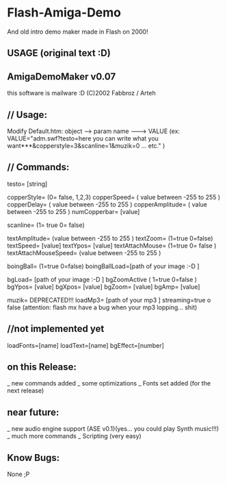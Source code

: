 # Flash-Amiga-Demo
And old intro demo maker made in Flash on 2000!


## USAGE (original text :D)

AmigaDemoMaker v0.07
------------------------------------
this software is mailware :D
(C)2002 Fabbroz / Arteh

// Usage:
------------------------------------
Modify Default.htm: object --> param name ---> VALUE
(ex: VALUE="adm.swf?testo=here you can write what you want***&copperstyle=3&scanline=1&muzik=0 ... etc." )


// Commands:
------------------------------------
testo= [string]

copperStyle= (0= false, 1,2,3)
copperSpeed= ( value between -255 to 255 )
copperDelay= ( value between -255 to 255 )
copperAmplitude= ( value between -255 to 255 )
numCopperbar= [value]

scanline= (1= true 0= false)

textAmplitude= (value between -255 to 255 )
textZoom= (1=true 0=false)
textSpeed= [value]
textYpos= [value]
textAttachMouse= (1=true 0= false )
textAttachMouseSpeed= (value between -255 to 255 )

boingBall= (1=true 0=false)
boingBallLoad=[path of your image :-D ]

bgLoad= [path of your image :-D ]
bgZoomActive ( 1=true 0=false )
bgYpos= [value]
bgXpos= [value]
bgZoom= [value]
bgAmp=  [value]

muzik= DEPRECATED!!!
loadMp3= [path of your mp3 ]
streaming=true o false
(attention: flash mx have a bug when your mp3 lopping... shit)


//not implemented yet
------------------------------------
loadFonts=[name]
loadText=[name]
bgEffect=[number]


on this Release:
------------------------------------
_ new commands added
_ some optimizations
_ Fonts set added (for the next release)


near future:
------------------------------------
_ new audio engine support (ASE v0.1)(yes... you could play Synth music!!!) 
_ much more commands
_ Scripting (very easy)


Know Bugs:
------------------------------------
None ;P
